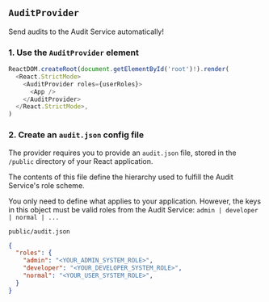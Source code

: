 ## `AuditProvider`

Send audits to the Audit Service automatically!

### 1. Use the `AuditProvider` element

```Typescript
ReactDOM.createRoot(document.getElementById('root')!).render(
  <React.StrictMode>
    <AuditProvider roles={userRoles}>
      <App />
    </AuditProvider>
  </React.StrictMode>,
)
```

### 2. Create an `audit.json` config file

The provider requires you to provide an `audit.json` file, stored in the `/public` directory of your React application.

The contents of this file define the hierarchy used to fulfill the Audit Service's role scheme.

You only need to define what applies to your application. However, the keys in this object must be valid roles from the Audit Service: `admin | developer | normal | ...`

`public/audit.json`

```json
{
  "roles": { 
    "admin": "<YOUR_ADMIN_SYSTEM_ROLE>", 
    "developer": "<YOUR_DEVELOPER_SYSTEM_ROLE>", 
    "normal": "<YOUR_USER_SYSTEM_ROLE>", 
  }
}
```